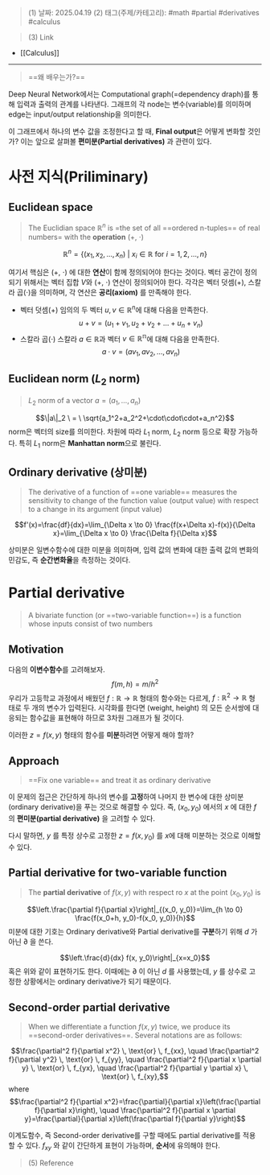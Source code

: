 >(1) 날짜: 2025.04.19
>(2) 태그(주제/카테고리): #math #partial #derivatives #calculus 

>(3) Link
- [[Calculus]]
---

> ==왜 배우는가?==

Deep Neural Network에서는 Computational graph(=dependency draph)를 통해 입력과 출력의 관계를 나타낸다. 그래프의 각 node는 변수(variable)를 의미하며 edge는 input/output relationship을 의미한다.

이 그래프에서 하나의 변수 값을 조정한다고 할 때, **Final output**은 어떻게 변화할 것인가? 이는 앞으로 살펴볼 **편미분(Partial derivatives)** 과 관련이 있다.

# 사전 지식(Priliminary)
## Euclidean space
> The Euclidian space $\mathbb{R}^n$ is =the set of all ==ordered n-tuples== of real numbers= with the **operation** ($+$, $\cdot$)

$$\mathbb{R}^n=\{ (x_1, x_2, ..., x_n) \ | \ x_i \in{\mathbb{R} \ \text{for} \ i=1, 2, ..., n}\}$$

여기서 핵심은 ($+$, $\cdot$) 에 대한 **연산**이 함께 정의되어야 한다는 것이다.
벡터 공간이 정의되기 위해서는 벡터 집합 $V$와 ($+$, $\cdot$) 연산이 정의되어야 한다.
각각은 벡터 덧셈($+$), 스칼라 곱($\cdot$)을 의미하며, 각 연산은 **공리(axiom)** 를 만족해야 한다.

- 벡터 덧셈($+$)
	임의의 두 벡터 $u, v \in {\mathbb{R}^n}$에 대해 다음을 만족한다.
$$	u+v=(u_1+v_1, u_2+v_2+...+u_n+v_n)	$$
- 스칼라 곱($\cdot$)
	스칼라 $a\in{\mathbb{R}}$과 벡터 $v\in{\mathbb{R^n}}$에 대해 다음을 만족한다.
$$a\cdot v=(av_1, av_2, ..., av_n)$$

## Euclidean norm ($L_2$ norm)
> $L_2$ norm of a vector $a=(a_1, ..., a_n)$

$$\|a\|_2 \ = \ \sqrt{a_1^2+a_2^2+\cdot\cdot\cdot+a_n^2}$$
norm은 벡터의 size를 의미한다.
차원에 따라 $L_1$ norm, $L_2$ norm 등으로 확장 가능하다.
특히 $L_1$ norm은 **Manhattan norm**으로 불린다.

## Ordinary derivative (상미분)
> The derivative of a function of ==one variable== measures the sensitivity to change of the function value (output value) with respect to a change in its argument (input value)

$$f'(x)=\frac{df}{dx}=\lim_{\Delta x \to 0} \frac{f(x+\Delta x)-f(x)}{\Delta x}=\lim_{\Delta x \to 0} \frac{\Delta f}{\Delta x}$$

상미분은 일변수함수에 대한 미분을 의미하며, 입력 값의 변화에 대한 출력 값의 변화의 민감도, 즉 **순간변화율**을 측정하는 것이다.

# Partial derivative
> A bivariate function (or ==two-variable function==) is a function whose inputs consist of two numbers

## Motivation
다음의 **이변수함수**를 고려해보자.
$$f(m, h)=m/h^2$$
우리가 고등학교 과정에서 배웠던 $f:\mathbb{R}\rightarrow \mathbb{R}$ 형태의 함수와는 다르게, $f:\mathbb{R}^2\rightarrow \mathbb{R}$ 형태로 두 개의 변수가 입력된다. 시각화를 한다면 (weight, height) 의 모든 순서쌍에 대응되는 함수값을 표현해야 하므로 3차원 그래프가 될 것이다.

이러한 $z=f(x, y)$ 형태의 함수를 **미분**하려면 어떻게 해야 할까?

## Approach
> ==Fix one variable== and treat it as ordinary derivative

이 문제의 접근은 간단하게 하나의 변수를 **고정**하여 나머지 한 변수에 대한 상미분(ordinary derivative)을 푸는 것으로 해결할 수 있다. 즉, $(x_0, y_0)$ 에서의 $x$ 에 대한 $f$ 의 **편미분(partial derivative)** 을 고려할 수 있다.

다시 말하면, $y$ 를 특정 상수로 고정한 $z=f(x, y_0)$ 를 $x$에 대해 미분하는 것으로 이해할 수 있다.

## Partial derivative for two-variable function
> The **partial derivative** of $f(x, y)$ with respect ro $x$ at the point $(x_0, y_0)$ is

$$\left.\frac{\partial f}{\partial x}\right|_{(x_0, y_0)}=\lim_{h \to 0} \frac{f(x_0+h, y_0)-f(x_0, y_0)}{h}$$
미분에 대한 기호는 Ordinary derivative와 Partial derivative를 **구분**하기 위해 $d$ 가 아닌 $\partial$ 을 쓴다.

$$\left.\frac{d}{dx} f(x, y_0)\right|_{x=x_0}$$
혹은 위와 같이 표현하기도 한다. 이때에는 $\partial$ 이 아닌 $d$ 를 사용했는데, $y$ 를 상수로 고정한 상황에서는 ordinary derivative가 되기 때문이다.

## Second-order partial derivative
> When we differentiate a function $f(x, y)$ twice, we produce its ==second-order derivatives==. Several notations are as follows:

$$\frac{\partial^2 f}{\partial x^2} \, \text{or} \, f_{xx}, \quad \frac{\partial^2 f}{\partial y^2} \, \text{or} \, f_{yy}, \quad \frac{\partial^2 f}{\partial x \partial y} \, \text{or} \, f_{yx}, \quad \frac{\partial^2 f}{\partial y \partial x} \, \text{or} \, f_{xy},$$
where
$$\frac{\partial^2 f}{\partial x^2}=\frac{\partial}{\partial x}\left(\frac{\partial f}{\partial x}\right), \quad \frac{\partial^2 f}{\partial x \partial y}=\frac{\partial}{\partial x}\left(\frac{\partial f}{\partial y}\right)$$

이계도함수, 즉 Second-order derivative를 구할 때에도 partial derivative를 적용할 수 있다. $f_{xy}$ 와 같이 간단하게 표현이 가능하며, **순서**에 유의해야 한다.

>(5) Reference

